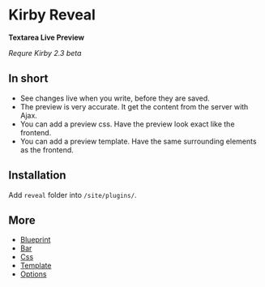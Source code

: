 # Kirby Reveal

**Textarea Live Preview**

*Requre Kirby 2.3 beta*

## In short

- See changes live when you write, before they are saved.
- The preview is very accurate. It get the content from the server with Ajax.
- You can add a preview css. Have the preview look exact like the frontend.
- You can add a preview template. Have the same surrounding elements as the frontend.

## Installation

Add `reveal` folder into `/site/plugins/`.

## More

- [Blueprint](docs/BLUEPRINT.md)
- [Bar](docs/BAR.md)
- [Css](docs/CSS.md)
- [Template](docs/TEMPLATE.md)
- [Options](docs/OPTIONS.md)